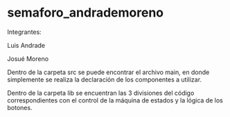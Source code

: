 # semaforo_andrademoreno

Integrantes:

Luis Andrade

Josué Moreno

Dentro de la carpeta src se puede encontrar el archivo main, en donde simplemente se realiza la declaración de los componentes a utilizar.

Dentro de la carpeta lib se encuentran las 3 divisiones del código correspondientes con el control de la máquina de estados y la lógica de los botones.

